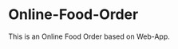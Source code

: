 # Online-Food-Order

This is an Online Food Order based on Web-App.






























































